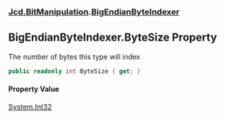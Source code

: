 ### [Jcd.BitManipulation](Jcd.BitManipulation.md 'Jcd.BitManipulation').[BigEndianByteIndexer](Jcd.BitManipulation.BigEndianByteIndexer.md 'Jcd.BitManipulation.BigEndianByteIndexer')

## BigEndianByteIndexer.ByteSize Property

The number of bytes this type will index

```csharp
public readonly int ByteSize { get; }
```

#### Property Value

[System.Int32](https://docs.microsoft.com/en-us/dotnet/api/System.Int32 'System.Int32')
